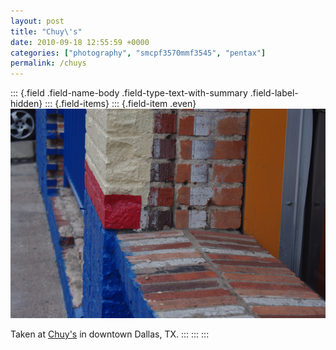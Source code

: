 ```yaml
---
layout: post
title: "Chuy\'s"
date: 2010-09-18 12:55:59 +0000
categories: ["photography", "smcpf3570mmf3545", "pentax"]
permalink: /chuys
---
```

::: {.field .field-name-body .field-type-text-with-summary .field-label-hidden}
::: {.field-items}
::: {.field-item .even}
![](/sites/default/files/IMGP8124.jpg)

Taken at [Chuy\'s](http://www.chuys.com/) in downtown Dallas, TX.
:::
:::
:::

